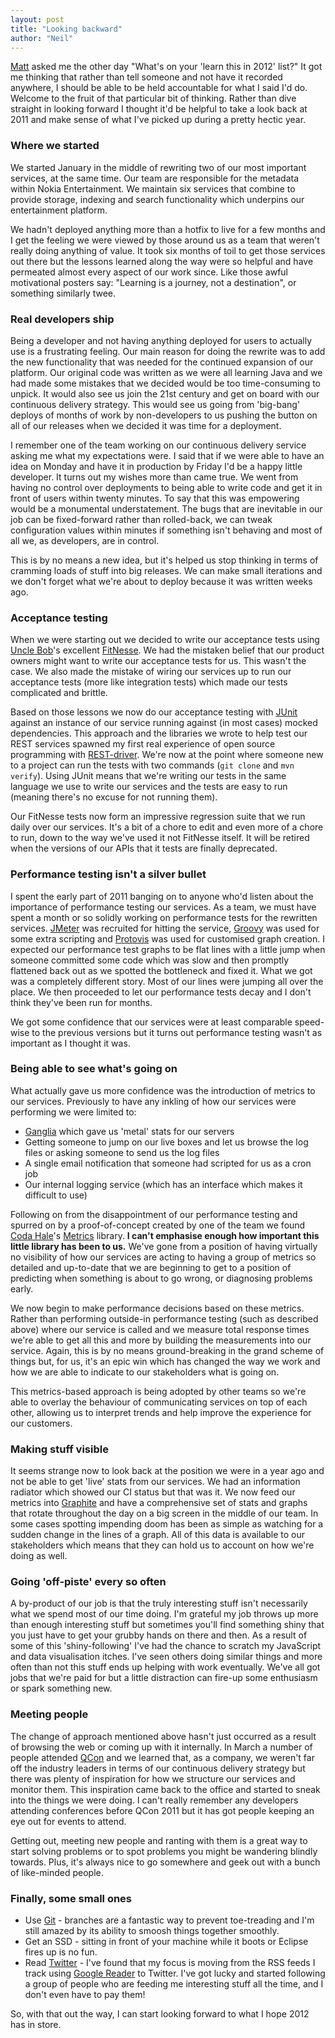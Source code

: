 ```yaml
---
layout: post
title: "Looking backward"
author: "Neil"
---
```


[Matt](http://blog.marrowboy.co.uk/) asked me the other day "What's on your 'learn this in 2012' list?" It got me thinking that rather than tell someone and not have it recorded anywhere, I should be able to be held accountable for what I said I'd do. Welcome to the fruit of that particular bit of thinking. Rather than dive straight in looking forward I thought it'd be helpful to take a look back at 2011 and make sense of what I've picked up during a pretty hectic year.

### Where we started
We started January in the middle of rewriting two of our most important services, at the same time. Our team are responsible for the metadata within Nokia Entertainment. We maintain six services that combine to provide storage, indexing and search functionality which underpins our entertainment platform.

We hadn't deployed anything more than a hotfix to live for a few months and I get the feeling we were viewed by those around us as a team that weren't really doing anything of value. It took six months of toil to get those services out there but the lessons learned along the way were so helpful and have permeated almost every aspect of our work since. Like those awful motivational posters say: "Learning is a journey, not a destination", or something similarly twee.

### Real developers ship
Being a developer and not having anything deployed for users to actually use is a frustrating feeling. Our main reason for doing the rewrite was to add the new functionality that was needed for the continued expansion of our platform. Our original code was written as we were all learning Java and we had made some mistakes that we decided would be too time-consuming to unpick. It would also see us join the 21st century and get on board with our continuous delivery strategy. This would see us going from 'big-bang' deploys of months of work by non-developers to us pushing the button on all of our releases when we decided it was time for a deployment.

I remember one of the team working on our continuous delivery service asking me what my expectations were. I said that if we were able to have an idea on Monday and have it in production by Friday I'd be a happy little developer. It turns out my wishes more than came true. We went from having no control over deployments to being able to write code and get it in front of users within twenty minutes. To say that this was empowering would be a monumental understatement. The bugs that are inevitable in our job can be fixed-forward rather than rolled-back, we can tweak configuration values within minutes if something isn't behaving and most of all we, as developers, are in control.

This is by no means a new idea, but it's helped us stop thinking in terms of cramming loads of stuff into big releases. We can make small iterations and we don't forget what we're about to deploy because it was written weeks ago.

### Acceptance testing
When we were starting out we decided to write our acceptance tests using [Uncle Bob](http://twitter.com/#!/unclebobmartin)'s excellent [FitNesse](http://fitnesse.org/). We had the mistaken belief that our product owners might want to write our acceptance tests for us. This wasn't the case. We also made the mistake of wiring our services up to run our acceptance tests (more like integration tests) which made our tests complicated and brittle.

Based on those lessons we now do our acceptance testing with [JUnit](http://www.junit.org/) against an instance of our service running against (in most cases) mocked dependencies. This approach and the libraries we wrote to help test our REST services spawned my first real experience of open source programming with [REST-driver](http://github.com/rest-driver/rest-driver). We're now at the point where someone new to a project can run the tests with two commands (`git clone` and `mvn verify`). Using JUnit means that we're writing our tests in the same language we use to write our services and the tests are easy to run (meaning there's no excuse for not running them).

Our FitNesse tests now form an impressive regression suite that we run daily over our services. It's a bit of a chore to edit and even more of a chore to run, down to the way we've used it not FitNesse itself. It will be retired when the versions of our APIs that it tests are finally deprecated.

### Performance testing isn't a silver bullet
I spent the early part of 2011 banging on to anyone who'd listen about the importance of performance testing our services. As a team, we must have spent a month or so solidly working on performance tests for the rewritten services. [JMeter](http://jmeter.apache.org/) was recruited for hitting the service, [Groovy](http://groovy.codehaus.org/) was used for some extra scripting and [Protovis](http://mbostock.github.com/protovis/) was used for customised graph creation. I expected our performance test graphs to be flat lines with a little jump when someone committed some code which was slow and then promptly flattened back out as we spotted the bottleneck and fixed it. What we got was a completely different story. Most of our lines were jumping all over the place. We then proceeded to let our performance tests decay and I don't think they've been run for months.

We got some confidence that our services were at least comparable speed-wise to the previous versions but it turns out performance testing wasn't as important as I thought it was.

### Being able to see what's going on
What actually gave us more confidence was the introduction of metrics to our services. Previously to have any inkling of how our services were performing we were limited to:

* [Ganglia](http://ganglia.sourceforge.net/) which gave us 'metal' stats for our servers
* Getting someone to jump on our live boxes and let us browse the log files or asking someone to send us the log files
* A single email notification that someone had scripted for us as a cron job
* Our internal logging service (which has an interface which makes it difficult to use)

Following on from the disappointment of our performance testing and spurred on by a proof-of-concept created by one of the team we found [Coda Hale](http://codahale.com/)'s [Metrics](http://github.com/codahale/metrics) library. **I can't emphasise enough how important this little library has been to us.** We've gone from a position of having virtually no visibility of how our services are acting to having a group of metrics so detailed and up-to-date that we are beginning to get to a position of predicting when something is about to go wrong, or diagnosing problems early.

We now begin to make performance decisions based on these metrics. Rather than performing outside-in performance testing (such as described above) where our service is called and we measure total response times we're able to get all this and more by building the measurements into our service. Again, this is by no means ground-breaking in the grand scheme of things but, for us, it's an epic win which has changed the way we work and how we are able to indicate to our stakeholders what is going on.

This metrics-based approach is being adopted by other teams so we're able to overlay the behaviour of communicating services on top of each other, allowing us to interpret trends and help improve the experience for our customers.

### Making stuff visible
It seems strange now to look back at the position we were in a year ago and not be able to get 'live' stats from our services. We had an information radiator which showed our CI status but that was it. We now feed our metrics into [Graphite](http://graphite.wikidot.com/) and have a comprehensive set of stats and graphs that rotate throughout the day on a big screen in the middle of our team. In some cases spotting impending doom has been as simple as watching for a sudden change in the lines of a graph. All of this data is available to our stakeholders which means that they can hold us to account on how we're doing as well.

### Going 'off-piste' every so often
A by-product of our job is that the truly interesting stuff isn't necessarily what we spend most of our time doing. I'm grateful my job throws up more than enough interesting stuff but sometimes you'll find something shiny that you just have to get your grubby hands on there and then. As a result of some of this 'shiny-following' I've had the chance to scratch my JavaScript and data visualisation itches. I've seen others doing similar things and more often than not this stuff ends up helping with work eventually. We've all got jobs that we're paid for but a little distraction can fire-up some enthusiasm or spark something new.

### Meeting people
The change of approach mentioned above hasn't just occurred as a result of browsing the web or coming up with it internally. In March a number of people attended [QCon](http://qconlondon.com/) and we learned that, as a company, we weren't far off the industry leaders in terms of our continuous delivery strategy but there was plenty of inspiration for how we structure our services and monitor them. This inspiration came back to the office and started to sneak into the things we were doing. I can't really remember any developers attending conferences before QCon 2011 but it has got people keeping an eye out for events to attend.

Getting out, meeting new people and ranting with them is a great way to start solving problems or to spot problems you might be wandering blindly towards. Plus, it's always nice to go somewhere and geek out with a bunch of like-minded people.

### Finally, some small ones
* Use [Git](http://git-scm.com/) - branches are a fantastic way to prevent toe-treading and I'm still amazed by its ability to smoosh things together smoothly.
* Get an SSD - sitting in front of your machine while it boots or Eclipse fires up is no fun.
* Read [Twitter](http://twitter.com/) - I've found that my focus is moving from the RSS feeds I track using [Google Reader](http://www.google.com/reader) to Twitter. I've got lucky and started following a group of people who are feeding me interesting stuff all the time, and I don't even have to pay them!

So, with that out the way, I can start looking forward to what I hope 2012 has in store.
